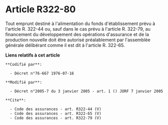 # Article R322-80

Tout emprunt destiné à l'alimentation du fonds d'établissement prévu à l'article R. 322-44 ou, sauf dans le cas prévu à
l'article R. 322-79, au financement du développement des opérations d'assurance et de la production nouvelle doit être
autorisé préalablement par l'assemblée générale délibérant comme il est dit à l'article R. 322-65.

**Liens relatifs à cet article**

	**Codifié par**:

	  - Décret n°76-667 1976-07-16

	**Modifié par**:

	  - Décret n°2005-7 du 3 janvier 2005 - art. 1 () JORF 7 janvier 2005

	**Cite**:

	  - Code des assurances - art. R322-44 (V)
	  - Code des assurances - art. R322-65 (V)
	  - Code des assurances - art. R322-79 (V)
